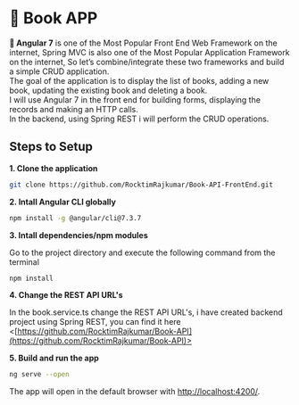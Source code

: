 # &#x1F4D8; Book APP
**&#x1F534; Angular 7** is one of the Most Popular Front End Web Framework on the internet, Spring MVC is also one of the Most Popular Application Framework on the internet, So let’s combine/integrate these two frameworks and build a simple CRUD application.  
The goal of the application is to display the list of books, adding a new book, updating the existing book and deleting a book.  
I will use Angular 7 in the front end for building forms, displaying the records and making an HTTP calls.  
In the backend, using Spring REST i will perform the CRUD operations.



## Steps to Setup

**1. Clone the application**

```bash
git clone https://github.com/RocktimRajkumar/Book-API-FrontEnd.git
```

**2. Intall Angular CLI globally**

```bash
npm install -g @angular/cli@7.3.7
```

**3. Intall dependencies/npm modules**

Go to the project directory and execute the following command from the terminal

```bash
npm install
```

**4. Change the REST API URL's**

In the book.service.ts change the REST API URL's, i have created backend project using Spring REST, you can find it here <[https://github.com/RocktimRajkumar/Book-API](https://github.com/RocktimRajkumar/Book-API)>

**5. Build and run the app**

```bash
ng serve --open
```

The app will open in the default browser with <http://localhost:4200/>.
